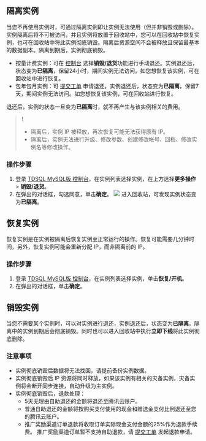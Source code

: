 ## 隔离实例
当您不再使用实例时，可通过隔离实例即让实例无法使用（但并非销毁或删除）。实例隔离后将不可被访问，并且实例将放置于回收站中，您可以在回收站中恢复实例，也可在回收站中将此实例彻底销毁。隔离后资源空间不会被释放且保留最基本的数据副本。隔离到期后，实例彻底销毁。

- 按量计费实例：可在 [控制台](https://console.cloud.tencent.com/mariadb/instance/index) 选择**销毁/退货**功能进行手动退还。实例退还后，状态变为**已隔离**，保留24小时，期间实例无法访问。如您想恢复该实例，可在回收站中进行恢复。
- 包年包月实例：可 [提交工单](https://console.cloud.tencent.com/workorder/category) 申请退还。实例退还后，状态变为**已隔离**，保留7天，期间实例无法访问。如您想恢复该实例，可在回收站进行恢复。

退还后，实例的状态一旦变为**已隔离**时，就不再产生与该实例相关的费用。

>!
>- 隔离后，实例 IP 被释放，再次恢复可能无法获得原有 IP。
>- 隔离后，实例无法进行升级、修改参数、创建修改帐号、回档、修改实例名等修改操作。

### 操作步骤
1. 登录 [TDSQL MySQL版 控制台](https://console.cloud.tencent.com/tdsqld)，在实例列表选择实例，在上方选择**更多操作** > **销毁/退货**。
2. 在弹出的对话框，勾选同意，单击**确定**。
![](https://main.qcloudimg.com/raw/05da45291b05603314eebb449f7f4ed9.png)
进入回收站，可发现实例状态变为**已隔离**。

## 恢复实例
恢复实例是在实例被隔离后恢复实例至正常运行的操作。恢复可能需要几分钟时间，另外，恢复实例可能会重新分配 IP，而非隔离前的 IP。

### 操作步骤
1. 登录 [TDSQL MySQL版 控制台](https://console.cloud.tencent.com/tdsqld)，在实例列表选择实例，单击**恢复/开机**。
2. 在弹出的对话框，单击**确定**。

## 销毁实例
当您不需要某个实例时，可以对实例进行退还，实例退还后，状态变为**已隔离**。隔离中的实例到期后会彻底销毁。同时也可以进入回收站中执行**立即下线**将此实例彻底删除。

### 注意事项
- 实例彻底销毁后数据将无法找回，请提前备份实例数据。
- 实例彻底销毁后 IP 资源将同时释放，如果该实例有相关的灾备实例，灾备实例将会断开同步连接，自动升级为主实例。
- 实例彻底销毁后，退款处理：
  - 5天无理由自助退还的金额将退还至腾讯云账户。
  - 普通自助退还的金额将按购买支付使用的现金和赠送金支付比例退还至您的腾讯云账户。
  - 推广奖励渠道订单退款将收取订单实际现金支付金额的25%作为退款手续费。 推广奖励渠道订单暂不支持自助退款，请 [提交工单](https://console.cloud.tencent.com/workorder/category) 发起退款申请。

